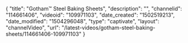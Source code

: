 {
    "title": "Gotham&trade; Steel Baking Sheets",
    "description": "",
    "channelid": "114661406",
    "videoid": "109971103",
    "date_created": "1502519213",
    "date_modified": "1504296048",
    "type": "captivate",
    "layout": "channelVideo",
    "url": "\/latest-videos\/gotham-steel-baking-sheets\/114661406-109971103"
}